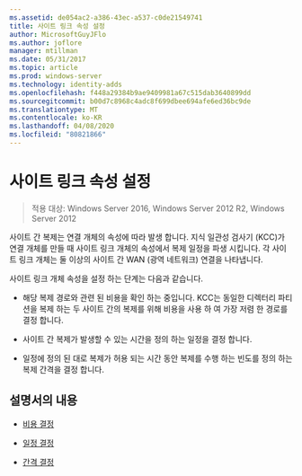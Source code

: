 ```yaml
---
ms.assetid: de054ac2-a386-43ec-a537-c0de21549741
title: 사이트 링크 속성 설정
author: MicrosoftGuyJFlo
ms.author: joflore
manager: mtillman
ms.date: 05/31/2017
ms.topic: article
ms.prod: windows-server
ms.technology: identity-adds
ms.openlocfilehash: f448a29384b9ae9409981a67c515dab3640899dd
ms.sourcegitcommit: b00d7c8968c4adc8f699dbee694afe6ed36bc9de
ms.translationtype: MT
ms.contentlocale: ko-KR
ms.lasthandoff: 04/08/2020
ms.locfileid: "80821866"
---
```

# <a name="setting-site-link-properties"></a>사이트 링크 속성 설정

>적용 대상: Windows Server 2016, Windows Server 2012 R2, Windows Server 2012

사이트 간 복제는 연결 개체의 속성에 따라 발생 합니다. 지식 일관성 검사기 (KCC)가 연결 개체를 만들 때 사이트 링크 개체의 속성에서 복제 일정을 파생 시킵니다. 각 사이트 링크 개체는 둘 이상의 사이트 간 WAN (광역 네트워크) 연결을 나타냅니다.  
  
사이트 링크 개체 속성을 설정 하는 단계는 다음과 같습니다.  
  
-   해당 복제 경로와 관련 된 비용을 확인 하는 중입니다. KCC는 동일한 디렉터리 파티션을 복제 하는 두 사이트 간의 복제를 위해 비용을 사용 하 여 가장 저렴 한 경로를 결정 합니다.  
  
-   사이트 간 복제가 발생할 수 있는 시간을 정의 하는 일정을 결정 합니다.  
  
-   일정에 정의 된 대로 복제가 허용 되는 시간 동안 복제를 수행 하는 빈도를 정의 하는 복제 간격을 결정 합니다.  
  
## <a name="in-this-guide"></a>설명서의 내용  
  
-   [비용 결정](../../ad-ds/plan/Determining-the-Cost.md)  
  
-   [일정 결정](../../ad-ds/plan/Determining-the-Schedule.md)  
  
-   [간격 결정](../../ad-ds/plan/Determining-the-Interval.md)  
  


